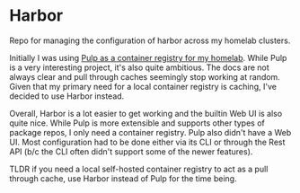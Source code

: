 # Harbor
Repo for managing the configuration of harbor across my homelab clusters.

Initially I was using [Pulp as a container registry for my homelab](https://github.com/Dayzpd/kustomize-pulp). While Pulp is a very interesting project, it's also quite ambitious. The docs are not always clear and pull through caches seemingly stop working at random. Given that my primary need for a local container registry is caching, I've decided to use Harbor instead. 

Overall, Harbor is a lot easier to get working and the builtin Web UI is also quite nice. While Pulp is more extensible and supports other types of package repos, I only need a container registry. Pulp also didn't have a Web UI. Most configuration had to be done either via its CLI or through the Rest API (b/c the CLI often didn't support some of the newer features).

TLDR if you need a local self-hosted container registry to act as a pull through cache, use Harbor instead of Pulp for the time being.